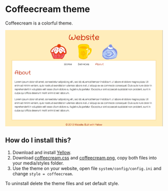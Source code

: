 Coffeecream theme
=================

Coffeecream is a colorful theme. 

![Screenshot](coffeecream-screenshot.jpg?raw=true)

How do I install this?
----------------------
1. Download and install [Yellow](https://github.com/markseu/yellowcms/).  
2. Download [coffeecream.css](coffeecream.css?raw=true) and [coffeecream.png](coffeecream.png?raw=true), copy both files into your media/styles folder.  
3. Use the theme on your website, open file `system/config/config.ini` and change `style = coffeecream`.  

To uninstall delete the theme files and set default style.